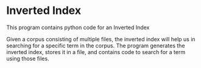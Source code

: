 # Inverted Index
This program contains python code for an Inverted Index

Given a corpus consisting of multiple files, the inverted index will help us in searching for a specific term in the corpus.
The program generates the inverted index, stores it in a file, and contains code to search for a term using those files.
